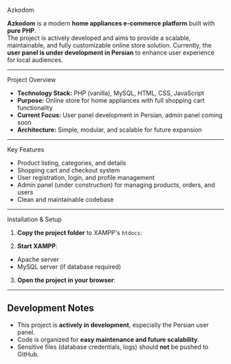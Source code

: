  Azkodom 

**Azkodom** is a modern **home appliances e-commerce platform** built with **pure PHP**.  
The project is actively developed and aims to provide a scalable, maintainable, and fully customizable online store solution. Currently, the **user panel is under development in Persian** to enhance user experience for local audiences.

---

 Project Overview
- **Technology Stack:** PHP (vanilla), MySQL, HTML, CSS, JavaScript
- **Purpose:** Online store for home appliances with full shopping cart functionality
- **Current Focus:** User panel development in Persian, admin panel coming soon
- **Architecture:** Simple, modular, and scalable for future expansion

---

 Key Features
- Product listing, categories, and details
- Shopping cart and checkout system
- User registration, login, and profile management
- Admin panel (under construction) for managing products, orders, and users
- Clean and maintainable codebase

---

Installation & Setup

1. **Copy the project folder** to XAMPP's `htdocs`:


2. **Start XAMPP**:
- Apache server
- MySQL server (if database required)

3. **Open the project in your browser**:



---

##  Development Notes
- This project is **actively in development**, especially the Persian user panel.
- Code is organized for **easy maintenance and future scalability**.
- Sensitive files (database credentials, logs) should **not** be pushed to GitHub.

